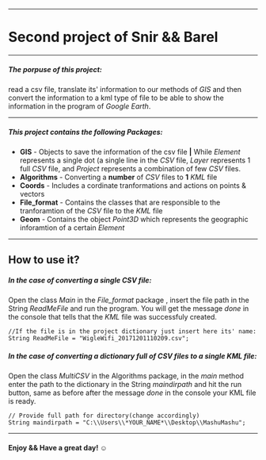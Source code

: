 ***
# Second project of Snir && Barel
***
##### The porpuse of this project:
read a csv file, translate its' information to our methods of *GIS* and then convert the information to a kml type of file to be able to show the information in the program of *Google Earth*.
***
##### *This project contains the following Packages*:
* **GIS** - Objects to save the information of the  csv file **|** While *Element* represents a single dot (a single line in the *CSV* file, *Layer* represents 1 full *CSV* file, and *Project* represents a combination of few *CSV* files.
* **Algorithms** - Converting a **number** of *CSV* files to **1** *KML* file
* **Coords** - Includes a cordinate tranformations and actions on points & vectors
* **File_format** - Contains the classes that are responsible to the tranforamtion of the *CSV* file to the *KML* file
* **Geom** -  Contains the object *Point3D* which represents the geographic inforamtion of a certain *Element*
***
## How to use it?

##### In the case of converting a single CSV file:
Open the class *Main* in the *File_format* package , insert the file path in the String *ReadMeFile* and run the program. You will get the message *done* in the console that tells that the *KML* file was successfuly created.
    
	//If the file is in the project dictionary just insert here its' name:
	String ReadMeFile = "WigleWifi_20171201110209.csv";

##### In the case of converting a dictionary full of CSV files to a single KML file:
Open the class *MultiCSV* in the Algorithms package, in the *main* method enter the path to the dictionary in the String *maindirpath* and hit the run button, same as before after the message *done* in the console your KML file is ready.

	// Provide full path for directory(change accordingly) 
	String maindirpath = "C:\\Users\\*YOUR_NAME*\\Desktop\\MashuMashu"; 
			
***
#### Enjoy && Have a great day! ☺
